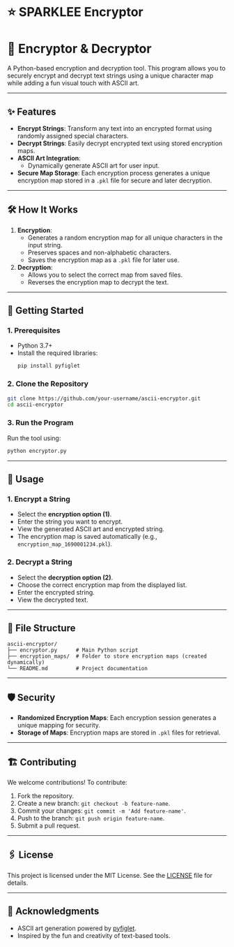 # ⭐ SPARKLEE Encryptor

# 🔐 Encryptor & Decryptor

A Python-based encryption and decryption tool. This program allows you to securely encrypt and decrypt text strings using a unique character map while adding a fun visual touch with ASCII art.

---

## ✨ Features
- **Encrypt Strings**: Transform any text into an encrypted format using randomly assigned special characters.
- **Decrypt Strings**: Easily decrypt encrypted text using stored encryption maps.
- **ASCII Art Integration**:
  - Dynamically generate ASCII art for user input.
- **Secure Map Storage**: Each encryption process generates a unique encryption map stored in a `.pkl` file for secure and later decryption.

---

## 🛠️ How It Works
1. **Encryption**:
   - Generates a random encryption map for all unique characters in the input string.
   - Preserves spaces and non-alphabetic characters.
   - Saves the encryption map as a `.pkl` file for later use.
2. **Decryption**:
   - Allows you to select the correct map from saved files.
   - Reverses the encryption map to decrypt the text.

---

## 🚀 Getting Started

### 1. Prerequisites
- Python 3.7+
- Install the required libraries:
  ```bash
  pip install pyfiglet
  ```

### 2. Clone the Repository
```bash
git clone https://github.com/your-username/ascii-encryptor.git
cd ascii-encryptor
```

### 3. Run the Program
Run the tool using:
```bash
python encryptor.py
```

---

## 📝 Usage

### 1. Encrypt a String
- Select the **encryption option (1)**.
- Enter the string you want to encrypt.
- View the generated ASCII art and encrypted string.
- The encryption map is saved automatically (e.g., `encryption_map_1690001234.pkl`).

### 2. Decrypt a String
- Select the **decryption option (2)**.
- Choose the correct encryption map from the displayed list.
- Enter the encrypted string.
- View the decrypted text.

---

## 📂 File Structure
```plaintext
ascii-encryptor/
├── encryptor.py      # Main Python script
├── encryption_maps/  # Folder to store encryption maps (created dynamically)
└── README.md         # Project documentation
```

---

## 🛡️ Security
- **Randomized Encryption Maps**: Each encryption session generates a unique mapping for security.
- **Storage of Maps**: Encryption maps are stored in `.pkl` files for retrieval.

---

## 🏗️ Contributing
We welcome contributions! To contribute:
1. Fork the repository.
2. Create a new branch: `git checkout -b feature-name`.
3. Commit your changes: `git commit -m 'Add feature-name'`.
4. Push to the branch: `git push origin feature-name`.
5. Submit a pull request.

---

## 🖇️ License
This project is licensed under the MIT License. See the [LICENSE](LICENSE) file for details.

---

## 💬 Acknowledgments
- ASCII art generation powered by [pyfiglet](https://github.com/pwaller/pyfiglet).
- Inspired by the fun and creativity of text-based tools.
